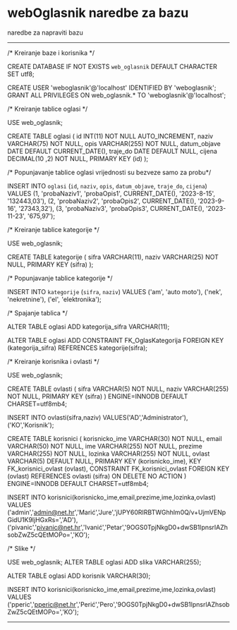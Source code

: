 # webOglasnik naredbe za bazu

naredbe za napraviti bazu

******************************************************************************************************************

/*     Kreiranje baze i korisnika       */

CREATE DATABASE IF NOT EXISTS `web_oglasnik` DEFAULT CHARACTER SET utf8;

CREATE USER 'weboglasnik'@'localhost' IDENTIFIED BY 'weboglasnik'; 
GRANT ALL PRIVILEGES ON web_oglasnik.* TO 'weboglasnik'@'localhost';

/*     Kreiranje tablice oglasi       */

USE web_oglasnik;

CREATE TABLE oglasi (
  id INT(11) NOT NULL AUTO_INCREMENT,
  naziv VARCHAR(75) NOT NULL,
  opis VARCHAR(255) NOT NULL,
  datum_objave DATE DEFAULT CURRENT_DATE(),
  traje_do DATE DEFAULT NULL,
  cijena DECIMAL(10 ,2) NOT NULL,
  PRIMARY KEY (id)
);

/*    Popunjavanje tablice oglasi vrijednosti su bezveze samo za probu*/

INSERT INTO `oglasi` (`id`, `naziv`, `opis`, `datum_objave`, `traje_do`, `cijena`) VALUES
(1, 'probaNaziv1', 'probaOpis1', CURRENT_DATE(), '2023-8-15', '132443,03'),
(2, 'probaNaziv2', 'probaOpis2', CURRENT_DATE(), '2023-9-16', '27343,32'),
(3, 'probaNaziv3', 'probaOpis3', CURRENT_DATE(), '2023-11-23', '675,97');

/*     Kreiranje tablice kategorije       */

USE web_oglasnik;

CREATE TABLE kategorije (
  sifra VARCHAR(11),
  naziv VARCHAR(25) NOT NULL,
  PRIMARY KEY (sifra)
);

/*    Popunjavanje tablice kategorije        */

INSERT INTO `kategorije` (`sifra`, `naziv`) VALUES
('am', 'auto moto'),
('nek', 'nekretnine'),
('el', 'elektronika');

/*        Spajanje tablica    */

ALTER TABLE oglasi 
  ADD kategorija_sifra VARCHAR(11);

ALTER TABLE oglasi
  ADD CONSTRAINT FK_OglasKategorija
  FOREIGN KEY (kategorija_sifra) REFERENCES kategorije(sifra);



/*                  Kreiranje korisnika i ovlasti                    */

USE web_oglasnik;

CREATE TABLE ovlasti (
  sifra VARCHAR(5) NOT NULL,
  naziv VARCHAR(255) NOT NULL,
  PRIMARY KEY (sifra)
) ENGINE=INNODB DEFAULT CHARSET=utf8mb4;

INSERT INTO ovlasti(sifra,naziv) VALUES('AD','Administrator'),('KO','Korisnik');

CREATE TABLE korisnici (
  korisnicko_ime VARCHAR(30) NOT NULL,
  email VARCHAR(50) NOT NULL,
  ime VARCHAR(255) NOT NULL,
  prezime VARCHAR(255) NOT NULL,
  lozinka VARCHAR(255) NOT NULL, 
  ovlast VARCHAR(5) DEFAULT NULL,
  PRIMARY KEY (korisnicko_ime),
  KEY FK_korisnici_ovlast (ovlast),
  CONSTRAINT FK_korisnici_ovlast FOREIGN KEY (ovlast) REFERENCES ovlasti (sifra) ON DELETE NO ACTION
) ENGINE=INNODB DEFAULT CHARSET=utf8mb4;


INSERT INTO korisnici(korisnicko_ime,email,prezime,ime,lozinka,ovlast) VALUES
('admin','admin@net.hr','Marić','Jure','jUPY60RIRBTWGhhlm0Q/v+UjmVENpGidU1K9ljHGxRs=','AD'),
('pivanic','pivanic@net.hr','Ivanić','Petar','9OGS0TpjNkgD0+dwSB1lpnsrlAZhsobZwZ5cQEtMOPo=','KO');

/*                                 Slike                                                      */

USE web_oglasnik;
ALTER TABLE oglasi ADD slika VARCHAR(255);

ALTER TABLE oglasi ADD korisnik VARCHAR(30);

INSERT INTO korisnici(korisnicko_ime,email,prezime,ime,lozinka,ovlast) VALUES
('pperic','pperic@net.hr','Perić','Pero','9OGS0TpjNkgD0+dwSB1lpnsrlAZhsobZwZ5cQEtMOPo=','KO');

*************************************************************************************************************
